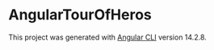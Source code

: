 # AngularTourOfHeros

This project was generated with [Angular CLI](https://github.com/angular/angular-cli) version 14.2.8.

